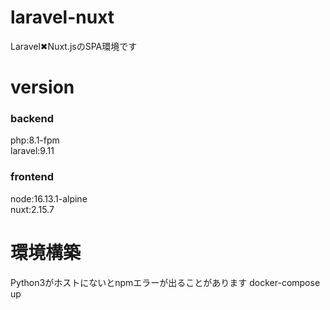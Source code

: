 # laravel-nuxt
Laravel✖︎Nuxt.jsのSPA環境です

# version

### backend
php:8.1-fpm \
laravel:9.11


### frontend
node:16.13.1-alpine \
nuxt:2.15.7


# 環境構築
Python3がホストにないとnpmエラーが出ることがあります
docker-compose up
